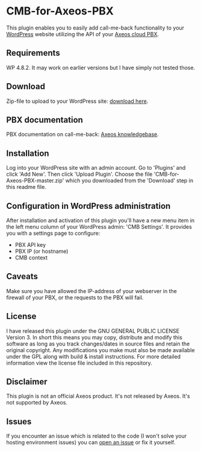 # CMB-for-Axeos-PBX
This plugin enables you to easily add call-me-back functionality to your <a href="https://wordpress.org">WordPress</a> website utilizing the API of your <a href="https://axeos.com">Axeos cloud PBX</a>.

##  Requirements
WP 4.8.2. It may work on earlier versions but I have simply not tested those.

## Download
Zip-file to upload to your WordPress site: <a href="https://github.com/olku/CMB-for-Axeos-PBX/archive/master.zip">download here</a>.

## PBX documentation
PBX documentation on call-me-back: <a href="https://axeos.com/knowledgebase/call-back-cmb/">Axeos knowledgebase</a>.

## Installation
Log into your WordPress site with an admin account. Go to 'Plugins' and click 'Add New'. Then click 'Upload Plugin'. Choose the file 'CMB-for-Axeos-PBX-master.zip' which you downloaded from the 'Download' step in this readme file.

## Configuration in WordPress administration
After installation and activation of this plugin you'll have a new menu item in the left menu column of your WordPress admin: 'CMB Settings'. It provides you with a settings page to configure:
* PBX API key
* PBX IP (or hostname)
* CMB context

## Caveats
Make sure you have allowed the IP-address of your webserver in the firewall of your PBX, or the requests to the PBX will fail.

## License
I have released this plugin under the GNU GENERAL PUBLIC LICENSE Version 3. In short this means you may copy, distribute and modify this software as long as you track changes/dates in source files and retain the original copyright. Any modifications you make must also be made available under the GPL along with build & install instructions. For more detailed information view the license file included in this repository.

## Disclaimer
This plugin is not an official Axeos product. It's not released by Axeos. It's not supported by Axeos.

## Issues
If you encounter an issue which is related to the code (I won't solve your hosting environment issues) you can <a href="https://github.com/olku/CMB-for-Axeos-PBX/issues/new">open an issue</a> or fix it yourself.